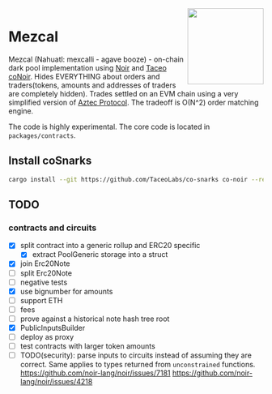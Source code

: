 <img align="right" width="150" height="150" top="100" src="https://i.ibb.co/4ZFHPTNc/411361781-c80982e6-103e-45b0-8bd1-b6c38c5debe5-Large.jpg">

# Mezcal

Mezcal (Nahuatl: mexcalli - agave booze) - on-chain dark pool implementation using [Noir](https://noir-lang.org) and [Taceo coNoir](https://taceo.io). Hides EVERYTHING about orders and traders(tokens, amounts and addresses of traders are completely hidden). Trades settled on an EVM chain using a very simplified version of [Aztec Protocol](https://aztec.network). The tradeoff is O(N^2) order matching engine.

The code is highly experimental. The core code is located in `packages/contracts`.

## Install coSnarks

```sh
cargo install --git https://github.com/TaceoLabs/co-snarks co-noir --rev 1b2db005ee550c028af824b3ec4e811d6e8a3705
```

## TODO

### contracts and circuits

- [x] split contract into a generic rollup and ERC20 specific
  - [x] extract PoolGeneric storage into a struct
- [x] join Erc20Note
- [ ] split Erc20Note
- [ ] negative tests
- [x] use bignumber for amounts
- [ ] support ETH
- [ ] fees
- [ ] prove against a historical note hash tree root
- [x] PublicInputsBuilder
- [ ] deploy as proxy
- [ ] test contracts with larger token amounts
- [ ] TODO(security): parse inputs to circuits instead of assuming they are correct. Same applies to types returned from `unconstrained` functions. <https://github.com/noir-lang/noir/issues/7181> <https://github.com/noir-lang/noir/issues/4218>
